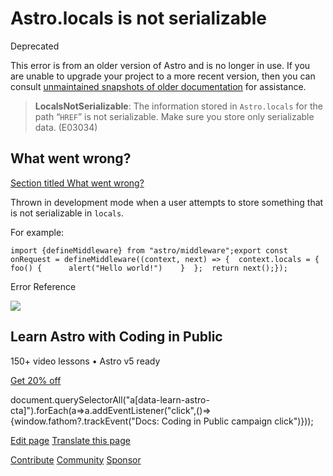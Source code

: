 Astro.locals is not serializable
================================

Deprecated

This error is from an older version of Astro and is no longer in use. If you are unable to upgrade your project to a more recent version, then you can consult [unmaintained snapshots of older documentation](/en/upgrade-astro/#older-docs-unmaintained) for assistance.

> **LocalsNotSerializable**: The information stored in `Astro.locals` for the path “`HREF`” is not serializable. Make sure you store only serializable data. (E03034)

What went wrong?
----------------

[Section titled What went wrong?](#what-went-wrong)

Thrown in development mode when a user attempts to store something that is not serializable in `locals`.

For example:

    import {defineMiddleware} from "astro/middleware";export const onRequest = defineMiddleware((context, next) => {  context.locals = {    foo() {      alert("Hello world!")    }  };  return next();});

Error Reference

![](/_astro/CodingInPublic.DpaYu7Qd_5sx41.webp)

Learn Astro with **Coding in Public**
-------------------------------------

150+ video lessons • Astro v5 ready

[Get 20% off](https://learnastro.dev?code=ASTRO_PROMO)

document.querySelectorAll("a\[data-learn-astro-cta\]").forEach(a=>a.addEventListener("click",()=>{window.fathom?.trackEvent("Docs: Coding in Public campaign click")}));

[Edit page](https://github.com/withastro/astro/blob/main/packages/astro/src/core/errors/errors-data.ts) [Translate this page](https://contribute.docs.astro.build/guides/i18n/)

[Contribute](/en/contribute/) [Community](https://astro.build/chat) [Sponsor](https://opencollective.com/astrodotbuild)